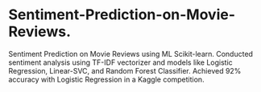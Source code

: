 # Sentiment-Prediction-on-Movie-Reviews.
Sentiment Prediction on Movie Reviews using ML Scikit-learn.
Conducted sentiment analysis using TF-IDF vectorizer and models like Logistic Regression, Linear-SVC, and Random Forest Classifier.
Achieved 92% accuracy with Logistic Regression in a Kaggle competition.
